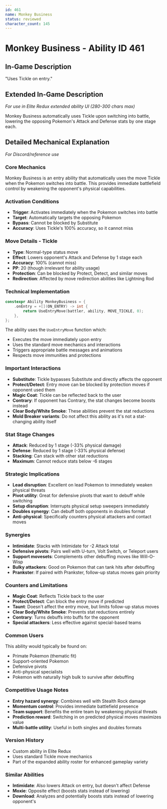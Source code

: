 ```yaml
---
id: 461
name: Monkey Business
status: reviewed
character_count: 145
---
```


# Monkey Business - Ability ID 461

## In-Game Description
"Uses Tickle on entry."

## Extended In-Game Description
*For use in Elite Redux extended ability UI (280-300 chars max)*

Monkey Business automatically uses Tickle upon switching into battle, lowering the opposing Pokemon's Attack and Defense stats by one stage each. 

## Detailed Mechanical Explanation
*For Discord/reference use*

### Core Mechanics
Monkey Business is an entry ability that automatically uses the move Tickle when the Pokemon switches into battle. This provides immediate battlefield control by weakening the opponent's physical capabilities.

### Activation Conditions
- **Trigger**: Activates immediately when the Pokemon switches into battle
- **Target**: Automatically targets the opposing Pokemon
- **Bypass**: Cannot be blocked by Substitute
- **Accuracy**: Uses Tickle's 100% accuracy, so it cannot miss

### Move Details - Tickle
- **Type**: Normal-type status move
- **Effect**: Lowers opponent's Attack and Defense by 1 stage each
- **Accuracy**: 100% (cannot miss)
- **PP**: 20 (though irrelevant for ability usage)
- **Protection**: Can be blocked by Protect, Detect, and similar moves
- **Redirection**: Affected by move redirection abilities like Lightning Rod

### Technical Implementation
```c
constexpr Ability MonkeyBusiness = {
    .onEntry = +[](ON_ENTRY) -> int { 
        return UseEntryMove(battler, ability, MOVE_TICKLE, 0); 
    },
};
```

The ability uses the `UseEntryMove` function which:
- Executes the move immediately upon entry
- Uses the standard move mechanics and interactions
- Triggers appropriate battle messages and animations
- Respects move immunities and protections

### Important Interactions
- **Substitute**: Tickle bypasses Substitute and directly affects the opponent
- **Protect/Detect**: Entry move can be blocked by protection moves if opponent used them
- **Magic Coat**: Tickle can be reflected back to the user
- **Contrary**: If opponent has Contrary, the stat changes become boosts instead
- **Clear Body/White Smoke**: These abilities prevent the stat reductions
- **Mold Breaker variants**: Do not affect this ability as it's not a stat-changing ability itself

### Stat Stage Changes
- **Attack**: Reduced by 1 stage (-33% physical damage)
- **Defense**: Reduced by 1 stage (-33% physical defense)
- **Stacking**: Can stack with other stat reductions
- **Maximum**: Cannot reduce stats below -6 stages

### Strategic Implications
- **Lead disruption**: Excellent on lead Pokemon to immediately weaken physical threats
- **Pivot utility**: Great for defensive pivots that want to debuff while switching
- **Setup disruption**: Interrupts physical setup sweepers immediately
- **Doubles synergy**: Can debuff both opponents in doubles format
- **Anti-physical**: Specifically counters physical attackers and contact moves

### Synergies
- **Intimidate**: Stacks with Intimidate for -2 Attack total
- **Defensive pivots**: Pairs well with U-turn, Volt Switch, or Teleport users
- **Support movesets**: Complements other debuffing moves like Will-O-Wisp
- **Bulky attackers**: Good on Pokemon that can tank hits after debuffing
- **Prankster**: If paired with Prankster, follow-up status moves gain priority

### Counters and Limitations
- **Magic Coat**: Reflects Tickle back to the user
- **Protect/Detect**: Can block the entry move if predicted
- **Taunt**: Doesn't affect the entry move, but limits follow-up status moves
- **Clear Body/White Smoke**: Prevents stat reductions entirely
- **Contrary**: Turns debuffs into buffs for the opponent
- **Special attackers**: Less effective against special-based teams

### Common Users
This ability would typically be found on:
- Primate Pokemon (thematic fit)
- Support-oriented Pokemon
- Defensive pivots
- Anti-physical specialists
- Pokemon with naturally high bulk to survive after debuffing

### Competitive Usage Notes
- **Entry hazard synergy**: Combines well with Stealth Rock damage
- **Momentum control**: Provides immediate battlefield presence
- **Team support**: Benefits the entire team by weakening physical threats
- **Prediction reward**: Switching in on predicted physical moves maximizes value
- **Multi-battle utility**: Useful in both singles and doubles formats

### Version History
- Custom ability in Elite Redux
- Uses standard Tickle move mechanics
- Part of the expanded ability roster for enhanced gameplay variety

### Similar Abilities
- **Intimidate**: Also lowers Attack on entry, but doesn't affect Defense
- **Moxie**: Opposite effect (boosts stats instead of lowering)
- **Download**: Analyzes and potentially boosts stats instead of lowering opponent's
